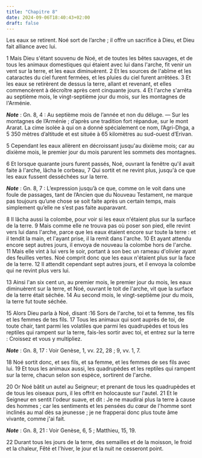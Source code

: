 ```yaml
---
title: "Chapitre 8"
date: 2024-09-06T18:40:43+02:00
draft: false
---
```



Les eaux se retirent.
Noé sort de l’arche ; il offre un sacrifice à Dieu, et Dieu fait alliance avec lui.


1 Mais Dieu s'étant souvenu de Noé, et de toutes les bêtes sauvages, et de tous les animaux domestiques qui étaient avec lui dans l'arche, fit venir un vent sur la terre, et les eaux diminuèrent. 2 Et les sources de l'abîme et les cataractes du ciel furent fermées, et les pluies du ciel furent arrêtées. 3 Et les eaux se retirèrent de dessus la terre, allant et revenant, et elles commencèrent à décroître après cent cinquante jours. 4 Et l'arche s'arrêta au septième mois, le vingt-septième jour du mois, sur les montagnes de l'Arménie.

***Note*** :  Gn. 8, 4 : Au septième mois de l’année et non du déluge. ― Sur les montagnes de l’Arménie ; d’après une tradition fort répandue, sur le mont Ararat. La cime isolée à qui on a donné spécialement ce nom, l’Agri-Dhga, a 5 350 mètres d’altitude et est située à 65 kilomètres au sud-ouest d’Erivan.

5 Cependant les eaux allèrent en décroissant jusqu'au dixième mois; car au dixième mois, le premier jour du mois parurent les sommets des montagnes.


6 Et lorsque quarante jours furent passés, Noé, ouvrant la fenêtre qu'il avait faite à l'arche, lâcha le corbeau, 7 Qui sortit et ne revint plus, jusqu'à ce que les eaux fussent desséchées sur la terre.

***Note*** :  Gn. 8, 7 : L’expression jusqu’à ce que, comme on le voit dans une foule de passages, tant de l’Ancien que du Nouveau Testament, ne marque pas toujours qu’une chose se soit faite après un certain temps, mais simplement qu’elle ne s’est pas faite auparavant.

8 Il lâcha aussi la colombe, pour voir si les eaux n'étaient plus sur la surface de la terre. 9 Mais comme elle ne trouva pas où poser son pied, elle revint vers lui dans l'arche, parce que les eaux étaient encore sur toute la terre : et il tendit la main, et l'ayant prise, il la remit dans l'arche. 10 Et ayant attendu encore sept autres jours, il envoya de nouveau la colombe hors de l'arche. 11 Mais elle vint à lui vers le soir, portant à son bec un rameau d'olivier ayant des feuilles vertes. Noé comprit donc que les eaux n'étaient plus sur la face de la terre. 12 Il attendit cependant sept autres jours, et il envoya la colombe qui ne revint plus vers lui.


13 Ainsi l'an six cent un, au premier mois, le premier jour du mois, les eaux diminuèrent sur la terre, et Noé, ouvrant le toit de l'arche, vit que la surface de la terre était séchée. 14 Au second mois, le vingt-septième jour du mois, la terre fut toute séchée.


15 Alors Dieu parla à Noé, disant :16 Sors de l'arche, toi et ta femme, tes fils et les femmes de tes fils. 17 Tous les animaux qui sont auprès de toi, de toute chair, tant parmi les volatiles que parmi les quadrupèdes et tous les reptiles qui rampent sur la terre, fais-les sortir avec toi, et entrez sur la terre : Croissez et vous y multipliez.

***Note*** :  Gn. 8, 17 : Voir Genèse, 1, vv. 22, 28 ; 9, vv. 1, 7.

18 Noé sortit donc, et ses fils, et sa femme, et les femmes de ses fils avec lui. 19 Et tous les animaux aussi, les quadrupèdes et les reptiles qui rampent sur la terre, chacun selon son espèce, sortirent de l'arche.


20 Or Noé bâtit un autel au Seigneur; et prenant de tous les quadrupèdes et de tous les oiseaux purs, il les offrit en holocauste sur l'autel. 21 Et le Seigneur en sentit l'odeur suave, et dit : Je ne maudirai plus la terre à cause des hommes ; car les sentiments et les pensées du cœur de l'homme sont inclinés au mal dès sa jeunesse ; je ne frapperai donc plus toute âme vivante, comme j'ai fait.

***Note*** :  Gn. 8, 21 : Voir Genèse, 6, 5 ; Matthieu, 15, 19.

22 Durant tous les jours de la terre, des semailles et de la moisson, le froid et la chaleur, Fêté et l'hiver, le jour et la nuit ne cesseront point.

